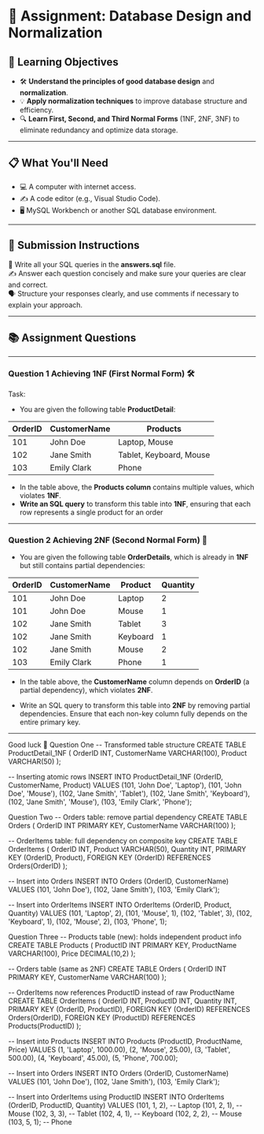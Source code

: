 # 📝 Assignment: Database Design and Normalization

## 🎯 **Learning Objectives**
* 🛠️ **Understand the principles of good database design** and **normalization**.
* 💡 **Apply normalization techniques** to improve database structure and efficiency.
* 🔍 **Learn First, Second, and Third Normal Forms** (1NF, 2NF, 3NF) to eliminate redundancy and optimize data storage.

---

## 📋 **What You'll Need**
* 💻 A computer with internet access.
* ✍️ A code editor (e.g., Visual Studio Code).
* 🖥️ MySQL Workbench or another SQL database environment.

---


## 📝 Submission Instructions  
📂 Write all your SQL queries in the **answers.sql** file.  
✍️ Answer each question concisely and make sure your queries are clear and correct.  
🗣️ Structure your responses clearly, and use comments if necessary to explain your approach.

--- 

## 📚 Assignment Questions

---

### Question 1 Achieving 1NF (First Normal Form) 🛠️
Task:
- You are given the following table **ProductDetail**:

| OrderID | CustomerName  | Products                        |
|---------|---------------|---------------------------------|
| 101     | John Doe      | Laptop, Mouse                   |
| 102     | Jane Smith    | Tablet, Keyboard, Mouse         |
| 103     | Emily Clark   | Phone                           |


- In the table above, the **Products column** contains multiple values, which violates **1NF**.
- **Write an SQL query** to transform this table into **1NF**, ensuring that each row represents a single product for an order

--- 

### Question 2 Achieving 2NF (Second Normal Form) 🧩

- You are given the following table **OrderDetails**, which is already in **1NF** but still contains partial dependencies:

| OrderID | CustomerName  | Product      | Quantity |
|---------|---------------|--------------|----------|
| 101     | John Doe      | Laptop       | 2        |
| 101     | John Doe      | Mouse        | 1        |
| 102     | Jane Smith    | Tablet       | 3        |
| 102     | Jane Smith    | Keyboard     | 1        |
| 102     | Jane Smith    | Mouse        | 2        |
| 103     | Emily Clark   | Phone        | 1        |

- In the table above, the **CustomerName** column depends on **OrderID** (a partial dependency), which violates **2NF**. 

- Write an SQL query to transform this table into **2NF** by removing partial dependencies. Ensure that each non-key column fully depends on the entire primary key.

---
Good luck 🚀
Question One
-- Transformed table structure
CREATE TABLE ProductDetail_1NF (
    OrderID INT,
    CustomerName VARCHAR(100),
    Product VARCHAR(50)
);

-- Inserting atomic rows
INSERT INTO ProductDetail_1NF (OrderID, CustomerName, Product)
VALUES
(101, 'John Doe', 'Laptop'),
(101, 'John Doe', 'Mouse'),
(102, 'Jane Smith', 'Tablet'),
(102, 'Jane Smith', 'Keyboard'),
(102, 'Jane Smith', 'Mouse'),
(103, 'Emily Clark', 'Phone');

Question Two
-- Orders table: remove partial dependency
CREATE TABLE Orders (
    OrderID INT PRIMARY KEY,
    CustomerName VARCHAR(100)
);

-- OrderItems table: full dependency on composite key
CREATE TABLE OrderItems (
    OrderID INT,
    Product VARCHAR(50),
    Quantity INT,
    PRIMARY KEY (OrderID, Product),
    FOREIGN KEY (OrderID) REFERENCES Orders(OrderID)
);

-- Insert into Orders
INSERT INTO Orders (OrderID, CustomerName)
VALUES
(101, 'John Doe'),
(102, 'Jane Smith'),
(103, 'Emily Clark');

-- Insert into OrderItems
INSERT INTO OrderItems (OrderID, Product, Quantity)
VALUES
(101, 'Laptop', 2),
(101, 'Mouse', 1),
(102, 'Tablet', 3),
(102, 'Keyboard', 1),
(102, 'Mouse', 2),
(103, 'Phone', 1);

Question Three
-- Products table (new): holds independent product info
CREATE TABLE Products (
    ProductID INT PRIMARY KEY,
    ProductName VARCHAR(100),
    Price DECIMAL(10,2)
);

-- Orders table (same as 2NF)
CREATE TABLE Orders (
    OrderID INT PRIMARY KEY,
    CustomerName VARCHAR(100)
);

-- OrderItems now references ProductID instead of raw ProductName
CREATE TABLE OrderItems (
    OrderID INT,
    ProductID INT,
    Quantity INT,
    PRIMARY KEY (OrderID, ProductID),
    FOREIGN KEY (OrderID) REFERENCES Orders(OrderID),
    FOREIGN KEY (ProductID) REFERENCES Products(ProductID)
);

-- Insert into Products
INSERT INTO Products (ProductID, ProductName, Price)
VALUES
(1, 'Laptop', 1000.00),
(2, 'Mouse', 25.00),
(3, 'Tablet', 500.00),
(4, 'Keyboard', 45.00),
(5, 'Phone', 700.00);

-- Insert into Orders
INSERT INTO Orders (OrderID, CustomerName)
VALUES
(101, 'John Doe'),
(102, 'Jane Smith'),
(103, 'Emily Clark');

-- Insert into OrderItems using ProductID
INSERT INTO OrderItems (OrderID, ProductID, Quantity)
VALUES
(101, 1, 2), -- Laptop
(101, 2, 1), -- Mouse
(102, 3, 3), -- Tablet
(102, 4, 1), -- Keyboard
(102, 2, 2), -- Mouse
(103, 5, 1); -- Phone

